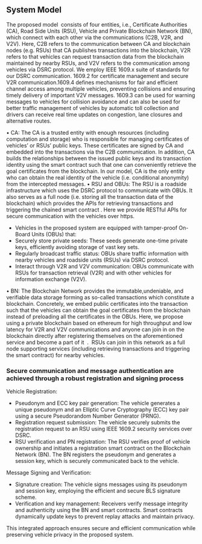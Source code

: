 ## System Model

The proposed model  consists of four entities, i.e., Certificate Authorities (CA), Road Side Units (RSU), Vehicle and Private Blockchain Network (BN), which connect with each other via the communications (C2B, V2R, and V2V). Here, C2B refers to the communication between CA and blockchain nodes (e.g. RSUs) that CA publishes transactions into the blockchain, V2R refers to that vehicles can request transaction data from the blockchain maintained by nearby RSUs, and V2V refers to the communication among vehicles via DSRC protocol. We employ IEEE 1609.x suite of standards for our DSRC communication. 1609.2 for certificate management and secure V2R communication.1609.4 defines mechanisms for fair and efficient channel access among multiple vehicles, preventing collisions and ensuring timely delivery of important V2V messages. 1609.3 can be used for warning messages to vehicles for collision avoidance and can also be used for better traffic management of vehicles by automatic toll collection and drivers can receive real time updates on congestion, lane closures and alternative routes.  

• CA: The CA is a trusted entity with enough resources (including computation and storage) who is responsible for managing certificates of vehicles’ or RSUs’ public keys. These certificates are signed by CA and embedded into the transactions via the C2B communication. In addition, CA builds the relationships between the issued public keys and its transaction identity using the smart contract such that one can conveniently retrieve the goal certificates from the blockchain. In our model, CA is the only entity who can obtain the real identity of the vehicle (i.e. conditional anonymity) from the intercepted messages.
• RSU and OBUs: The RSU is a roadside infrastructure which uses the DSRC protocol to communicate with OBUs. It also serves as a full node (i.e. storing all the transaction data of the blockchain) which provides the APIs for retrieving transactions and triggering the chained smart contract . Here we provide RESTful APIs for secure communication with the vehicles over https.
- Vehicles in the proposed system are equipped with tamper-proof On-Board Units (OBUs) that:
- Securely store private seeds: These seeds generate one-time private keys, efficiently avoiding storage of vast key sets.
- Regularly broadcast traffic status: OBUs share traffic information with nearby vehicles and roadside units (RSUs) via DSRC protocol.
- Interact through V2R and V2V communication: OBUs communicate with RSUs for transaction retrieval (V2R) and with other vehicles for information exchange (V2V).

• BN: The Blockchain Network provides the immutable,undeniable, and verifiable data storage forming as so-called transactions which constitute a blockchain. Concretely, we embed public certificates into the transaction such that the vehicles can obtain the goal certificates from the blockchain instead of preloading all the certificates in the OBUs. Here, we propose using a private blockchain based on ethereum for high throughput and low latency for V2R and V2V communications and anyone can join in on the blockchain directly after registering themselves on the aforementioned service and become a part of it  .  RSUs can join in this network as a full node supporting services (including retrieving transactions and triggering the smart contract) for nearby vehicles.
### Secure communication and message authentication are achieved through a robust registration and signing process

Vehicle Registration:  
- Pseudonym and ECC key pair generation: The vehicle generates a unique pseudonym and an Elliptic Curve Cryptography (ECC) key pair using a secure Pseudorandom Number Generator (PRNG).
- Registration request submission: The vehicle securely submits the registration request to an RSU using IEEE 1609.2 security services over DSRC.
- RSU verification and PN registration: The RSU verifies proof of vehicle ownership and initiates a registration smart contract on the Blockchain Network (BN). The BN registers the pseudonym and generates a session key, which is securely communicated back to the vehicle.  

Message Signing and Verification:  
- Signature creation: The vehicle signs messages using its pseudonym and session key, employing the efficient and secure BLS signature scheme. 
- Verification and key management: Receivers verify message integrity and authenticity using the BN and smart contracts. Smart contracts dynamically update keys to prevent replay attacks and maintain privacy. 

This integrated approach ensures secure and efficient communication while preserving vehicle privacy in the proposed system.
